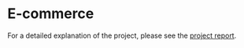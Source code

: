 # E-commerce

For a detailed explanation of the project, please see the [project report](Report.pdf).
